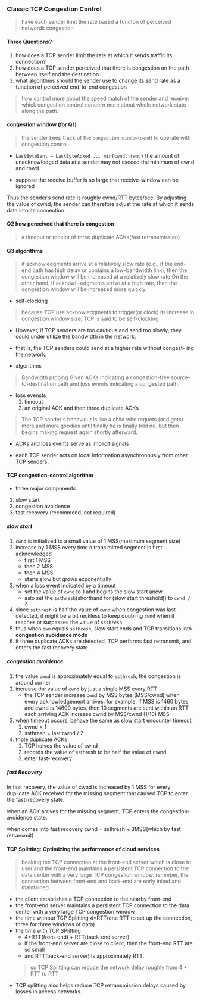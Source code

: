 ### Classic TCP Congestion Control

> have each sender limit the rate based a functon of perceived networdk congestion.

#### Three Questions?

1. how does a TCP sender limit the rate at which it sends traffic its connection?
2. how does a TCP sender perceived that there is congestion on the path between itself and the destination
3. what algorithms should the sender use to change its send rate as a function of perceived end-to-end congestion

> flow control more about the speed match of the sender and receiver
> whick congestion control concern more about whole network state along the path.

#### congestion window (for Q1)
> the sender keep track of the `congestion window`(`cwnd`) to operate with congestion control.

- `LastByteSent – LastByteAcked ... min{cwnd, rwnd}`
the amount of unacknowledged data at a sender may not exceed the minimum of cwnd and rnwd.

- suppose the receive buffer is so large that receive-window can be ignored

Thus the sender’s send rate is roughly cwnd/RTT bytes/sec. 
By adjusting the value of cwnd, the sender can therefore adjust the rate at which it sends data into its connection.

#### Q2 how perceived that there is congestion

> a timeout or receipt of three duplicate ACKs(fast retransmission)

#### Q3 algorithms
> if acknowledgments arrive at a relatively slow rate (e.g., if the end-end path has high delay or contains a low-bandwidth link), then the congestion window will be increased at a relatively slow rate
>  On the other hand, if acknowl- edgments arrive at a high rate, then the congestion window will be increased more quickly.

- self-clocking
> because TCP use acknowledgments to trigger(or clock) its increase in congestion window size, TCP is said to be self-clocking

- However, if TCP senders are too cautious and send too slowly, they could under utilize the bandwidth in the network; 
- that is, the TCP senders could send at a higher rate without congest- ing the network.

- algorithms

> Bandwidth probing
Given ACKs indicating a congestion-free source-to-destination path and loss events indicating a congested path.
- loss evensts
  1. timeout
  2. an original ACK and then three duplicate ACKs
> The TCP sender's behaviour is like a child who requets (and gets) more and more goodies until finally he is finally told no.
> but then begins making request again shortly afterward.

- ACKs and loss events serve as implicit signals

- each TCP sender acts on local information asynchronously from other TCP senders.

#### TCP congestion-control algorithm

- three major components
1. slow start
2. congestion avoidence
3. fast recovery (recommend, not required)

##### slow start
1. `cwnd` is initialized to a small value of 1 MSS(maximum segment size)
2. increase by 1 MSS every time a transimitted segment is first acknowledged
   - first 1 MSS
   - then 2 MSS
   - then 4 MSS
   - starts slow but grows exponentially
3. when a loss event indicated by a timeout
   - set the value of `cwnd` to 1 and begins the slow start anew
   - aslo set the `ssthresh`(shorthand for (slow start threshold)) to `cwnd / 2`
4. since `ssthresh` is half the value of `cwnd` when congestion was last detected, it might be a bit reckless to keep 
   doubling `cwnd` when it reaches or surpasses the value of `ssthresh`
5. thus when `cwn` equals `ssthresh`, slow start ends and TCP transitions into **congestion avoidence mode**
6. if three duplicate ACKs are detected, TCP performs fast retransmit, and enters the fast recovery state.

##### congestion avoidence
1. the value `cwnd` is approximately equal to `ssthresh`, the congestion is around corner
2. increase the value of `cwnd` by just a single MSS every RTT
   - the TCP sender increase `cwnd` by MSS bytes (MSS/cwnd) when every acknowledgement arrives.
     for example, if MSS is 1460 bytes and cwnd is 14600 bytes, then 10 segments are sent within an RTT
     each arriving ACK increase cwnd by MSS/cwnd (1/10) MSS
3. when timeout occurs, behave the same as slow start encounter timeout
   1. cwnd = 1
   2. ssthresh = last cwnd / 2
4. triple duplicate ACKs
   1. TCP halves the value of cwnd
   2. records the value of ssthresh to be half the value of cwnd
   3. enter fast-recovery

##### fast Recovery

In fast recovery, the value of cwnd is increased by 1 MSS for every duplicate ACK received for the missing segment that caused TCP to enter the fast-recovery state. 

when an ACK arrives for the missing segment, TCP enters the congestion-avoidence state.

when comes into fast recovery cwnd = ssthresh + 3MSS(which by fast retransmit)

#### TCP Splitting: Optimizing the performance of cloud services

> beaking the TCP connection at the front-end server which is close to user
> and the front-end maintains a persistent TCP connection to the data center with a very large TCP congestion window.
> remmber, the connection between front-end and back-end are early inited and maintained

- the client establishes a TCP connection to the nearby front-end
- the front-end server maintains a persistent TCP connection to the data center with a very large TCP congestion window
- the time without TCP Splitting
  4*RTT(one RTT to set up the connection, three for three windows of data)
- the time with TCP SPlitting
  - 4*RTT(front-end) + RTT(back-end server)
  - if the front-end server are close to client, then the front-end RTT are so small
  - and RTT(back-end server) is approximately RTT.
  > so TCP Splitting can reduce the network delay roughly from 4 * RTT to RTT
- TCP splitting also helps reduce TCP retransmission delays caused by losses in access networks.
  
   





